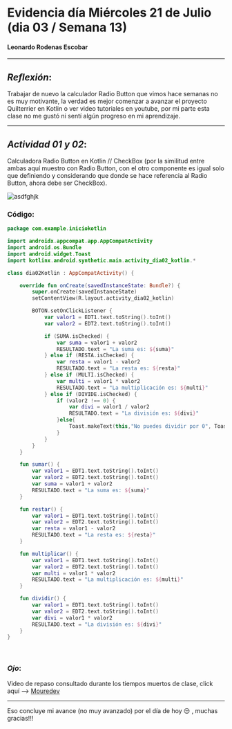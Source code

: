 # Evidencia día Miércoles 21 de Julio (dia 03 / Semana 13)

#### Leonardo Rodenas Escobar 

---

## ___Reflexión___: 
Trabajar de nuevo la calculador Radio Button que vimos hace semanas no es muy motivante, la verdad es mejor comenzar a avanzar el proyecto Quilterrier en Kotlin o ver video tutoriales en youtube, por mi parte esta clase no me gustó ni sentí algún progreso en mi aprendizaje.

---

## ___Actividad 01 y 02___: 

Calculadora Radio Button en Kotlin // CheckBox (por la similitud entre ambas aquí muestro con Radio Button, con el otro componente es igual solo que definiendo y considerando que donde se hace referencia al Radio Button, ahora debe ser CheckBox).

![asdfghjk](https://i.imgur.com/UzEnUGZ.png)

### __Código:__

~~~Kotlin
package com.example.iniciokotlin

import androidx.appcompat.app.AppCompatActivity
import android.os.Bundle
import android.widget.Toast
import kotlinx.android.synthetic.main.activity_dia02_kotlin.*

class dia02Kotlin : AppCompatActivity() {

    override fun onCreate(savedInstanceState: Bundle?) {
        super.onCreate(savedInstanceState)
        setContentView(R.layout.activity_dia02_kotlin)

        BOTON.setOnClickListener {
            var valor1 = EDT1.text.toString().toInt()
            var valor2 = EDT2.text.toString().toInt()

            if (SUMA.isChecked) {
                var suma = valor1 + valor2
                RESULTADO.text = "La suma es: ${suma}"
            } else if (RESTA.isChecked) {
                var resta = valor1 - valor2
                RESULTADO.text = "La resta es: ${resta}"
            } else if (MULTI.isChecked) {
                var multi = valor1 * valor2
                RESULTADO.text = "La multiplicación es: ${multi}"
            } else if (DIVIDE.isChecked) {
                if (valor2 !== 0) {
                    var divi = valor1 / valor2
                    RESULTADO.text = "La división es: ${divi}"
                }else{
                    Toast.makeText(this,"No puedes dividir por 0", Toast.LENGTH_LONG).show()
                }
            }
        }
    }

    fun sumar() {
        var valor1 = EDT1.text.toString().toInt()
        var valor2 = EDT2.text.toString().toInt()
        var suma = valor1 + valor2
        RESULTADO.text = "La suma es: ${suma}"
    }

    fun restar() {
        var valor1 = EDT1.text.toString().toInt()
        var valor2 = EDT2.text.toString().toInt()
        var resta = valor1 - valor2
        RESULTADO.text = "La resta es: ${resta}"
    }

    fun multiplicar() {
        var valor1 = EDT1.text.toString().toInt()
        var valor2 = EDT2.text.toString().toInt()
        var multi = valor1 * valor2
        RESULTADO.text = "La multiplicación es: ${multi}"
    }

    fun dividir() {
        var valor1 = EDT1.text.toString().toInt()
        var valor2 = EDT2.text.toString().toInt()
        var divi = valor1 * valor2
        RESULTADO.text = "La división es: ${divi}"
    }
}
~~~
</br>

### ___Ojo___: 
Video de repaso consultado durante los tiempos muertos de clase, click aquí -->  [Mouredev](https://www.youtube.com/watch?v=ebQphhLpJG0)

---

Eso concluye mi avance (no muy avanzado) por el día de hoy :unamused: , muchas gracias!!!